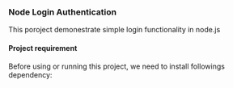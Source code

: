 ### Node Login Authentication
This poroject demonestrate simple login functionality in node.js

#### Project requirement
Before using or running this project, we need to install followings dependency:



